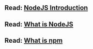 ## Read: [NodeJS Introduction](https://www.w3schools.com/nodejs/nodejs_intro.asp)



## Read: [What is NodeJS](https://www.freecodecamp.org/news/what-exactly-is-node-js-ae36e97449f5/)



## Read: [What is npm](https://docs.npmjs.com/about-npm)